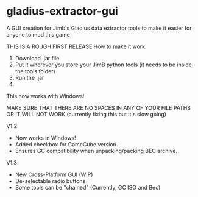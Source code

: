 # gladius-extractor-gui
A GUI creation for Jimb's Gladius data extractor tools to make it easier for anyone to mod this game


THIS IS A ROUGH FIRST RELEASE
How to make it work:
1. Download .jar file
2. Put it wherever you store your JimB python tools (it needs to be inside the tools folder)
3. Run the .jar
4. 
This now works with Windows!

MAKE SURE THAT THERE ARE NO SPACES IN ANY OF YOUR FILE PATHS OR IT WILL NOT WORK (currently fixing this but it's slow going)

V1.2
- Now works in Windows!
- Added checkbox for GameCube version.
- Ensures GC compatibility when unpacking/packing BEC archive.

V1.3
- New Cross-Platform GUI (WIP)
- De-selectable radio buttons
- Some tools can be "chained" (Currently, GC ISO and Bec)
